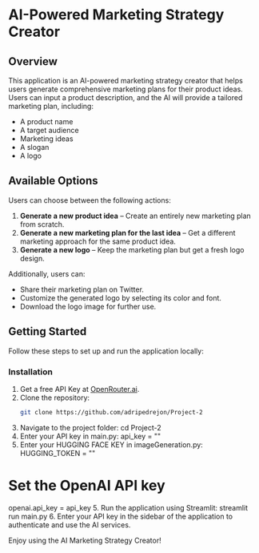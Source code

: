 # AI-Powered Marketing Strategy Creator
## Overview
This application is an AI-powered marketing strategy creator that helps users generate comprehensive marketing plans for their product ideas. Users can input a product description, and the AI will provide a tailored marketing plan, including:
- A product name
- A target audience
- Marketing ideas
- A slogan
- A logo

## Available Options
Users can choose between the following actions:
1. **Generate a new product idea** – Create an entirely new marketing plan from scratch.
2. **Generate a new marketing plan for the last idea** – Get a different marketing approach for the same product idea.
3. **Generate a new logo** – Keep the marketing plan but get a fresh logo design.
   
Additionally, users can:
- Share their marketing plan on Twitter.
- Customize the generated logo by selecting its color and font.
- Download the logo image for further use.

## Getting Started
Follow these steps to set up and run the application locally:

### Installation
1. Get a free API Key at [OpenRouter.ai](https://openrouter.ai).
2. Clone the repository:
   ```bash
   git clone https://github.com/adripedrejon/Project-2
3. Navigate to the project folder:
   cd Project-2
4. Enter your API key in main.py:
   api_key = ""
5. Enter your HUGGING FACE KEY in imageGeneration.py:
   HUGGING_TOKEN = ""

# Set the OpenAI API key
openai.api_key = api_key
5. Run the application using Streamlit:
   streamlit run main.py
6. Enter your API key in the sidebar of the application to authenticate and use the AI services.


Enjoy using the AI Marketing Strategy Creator!
